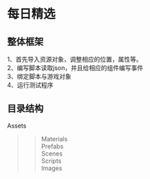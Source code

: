 # 每日精选
## 整体框架
1、首先导入资源对象，调整相应的位置，属性等。  
2、编写脚本读取json，并且给相应的组件编写事件    
3、绑定脚本与游戏对象  
4、运行测试程序  
## 目录结构
Assets
>> Materials  
>> Prefabs  
>> Scenes  
>> Scripts  
>> Images  
